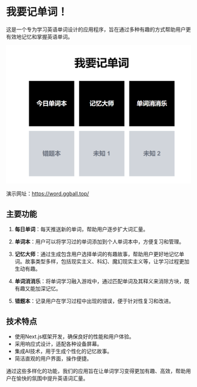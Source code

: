 # 我要记单词！

这是一个专为学习英语单词设计的应用程序，旨在通过多种有趣的方式帮助用户更有效地记忆和掌握英语单词。

![首页界面](doc/image.png)

演示网址：https://word.ggball.top/

## 主要功能

1. **每日单词**：每天推送新的单词，帮助用户逐步扩大词汇量。

2. **单词本**：用户可以将学习过的单词添加到个人单词本中，方便复习和管理。

3. **记忆大师**：通过生成包含用户选择单词的有趣故事，帮助用户更好地记忆单词。故事类型多样，包括现实主义、科幻、魔幻现实主义等，让学习过程更加生动有趣。

4. **单词消消乐**：将单词学习融入游戏中，通过匹配单词及其释义来消除方块，既有趣又能加深记忆。

5. **错题本**：记录用户在学习过程中出现的错误，便于针对性复习和改进。

## 技术特点

- 使用Next.js框架开发，确保良好的性能和用户体验。
- 采用响应式设计，适配各种设备屏幕。
- 集成AI技术，用于生成个性化的记忆故事。
- 简洁直观的用户界面，操作便捷。

通过这些多样化的功能，我们的应用旨在让单词学习变得更加有趣、高效，帮助用户在愉快的氛围中提升英语词汇量。

